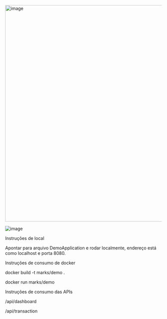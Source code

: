 <img width="696" alt="image" src="https://user-images.githubusercontent.com/6106197/227732319-18959d8e-3cb9-412e-8442-79a81b3c6625.png">

![image](https://user-images.githubusercontent.com/6106197/228066458-6cdb240a-1a1d-4836-99ac-2fe345cf8893.png)

Instruções de local

Apontar para arquivo DemoApplication e rodar localmente, endereço está como localhost e porta 8080.

Instruções de consumo de docker

docker build -t marks/demo .

docker run marks/demo

Instruções de consumo das APIs

/api/dashboard

/api/transaction

